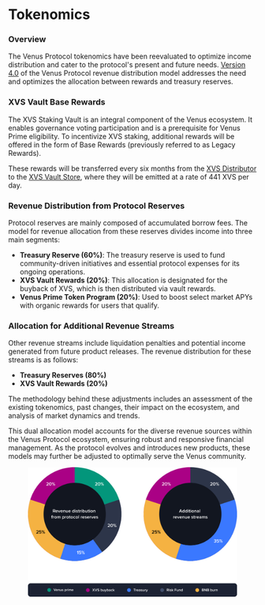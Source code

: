 # Tokenomics

### Overview

The Venus Protocol tokenomics have been reevaluated to optimize income distribution and cater to the protocol's present and future needs. [Version 4.0](https://snapshot.org/#/venus-xvs.eth/proposal/0x21c89f6b5d7c9e453b3bac64b23c1d81fe52ff4f23ba0b64674c34217c3f9245) of the Venus Protocol revenue distribution model addresses the need and optimizes the allocation between rewards and treasury reserves.

### XVS Vault Base Rewards

The XVS Staking Vault is an integral component of the Venus ecosystem. It enables governance voting participation and is a prerequisite for Venus Prime eligibility. To incentivize XVS staking, additional rewards will be offered in the form of Base Rewards (previously referred to as Legacy Rewards).

These rewards will be transferred every six months from the [XVS Distributor](https://bscscan.com/address/0xfd36e2c2a6789db23113685031d7f16329158384) to the [XVS Vault Store](https://www.bscscan.com/address/0x1e25cf968f12850003db17e0dba32108509c4359), where they will be emitted at a rate of 441 XVS per day.

### Revenue Distribution from Protocol Reserves

Protocol reserves are mainly composed of accumulated borrow fees. The model for revenue allocation from these reserves divides income into three main segments:

* **Treasury Reserve (60%)**: The treasury reserve is used to fund community-driven initiatives and essential protocol expenses for its ongoing operations.
* **XVS Vault Rewards (20%)**: This allocation is designated for the buyback of XVS, which is then distributed via vault rewards.
* **Venus Prime Token Program (20%)**: Used to boost select market APYs with organic rewards for users that qualify.

### Allocation for Additional Revenue Streams

Other revenue streams include liquidation penalties and potential income generated from future product releases. The revenue distribution for these streams is as follows:

* **Treasury Reserves (80%)**
* **XVS Vault Rewards (20%)**

The methodology behind these adjustments includes an assessment of the existing tokenomics, past changes, their impact on the ecosystem, and analysis of market dynamics and trends.

This dual allocation model accounts for the diverse revenue sources within the Venus Protocol ecosystem, ensuring robust and responsive financial management. As the protocol evolves and introduces new products, these models may further be adjusted to optimally serve the Venus community.

<figure><img src="../.gitbook/assets/tokenomics.svg" alt=""><figcaption></figcaption></figure>
